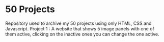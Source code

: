 # 50 Projects
Repository used to archive my 50 projects using only HTML, CSS and Javascript.
Project 1 : A website that shows 5 image panels with one of them active, clicking on the inactive ones you can change the one active.
